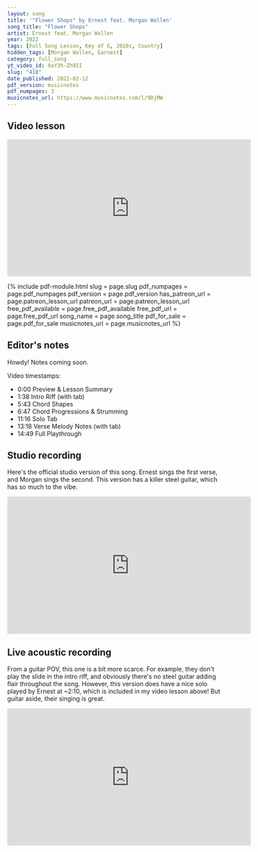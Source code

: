 ```yaml
---
layout: song
title: '"Flower Shops" by Ernest feat. Morgan Wallen'
song_title: "Flower Shops"
artist: Ernest feat. Morgan Wallen
year: 2022
tags: [Full Song Lesson, Key of G, 2020s, Country]
hidden_tags: [Morgan Wallen, Earnest]
category: full_song
yt_video_id: 0aY3h-Zh9II
slug: "418"
date_published: 2022-02-12
pdf_version: musicnotes
pdf_numpages: 3
musicnotes_url: https://www.musicnotes.com/l/9DjMW
---
```


## Video lesson

<iframe width="560" height="315" src="https://www.youtube.com/embed/{{page.yt_video_id}}" frameborder="0" allow="accelerometer; autoplay; encrypted-media; gyroscope; picture-in-picture" allowfullscreen></iframe>

{% include pdf-module.html slug = page.slug pdf_numpages = page.pdf_numpages pdf_version = page.pdf_version has_patreon_url = page.patreon_lesson_url patreon_url = page.patreon_lesson_url free_pdf_available = page.free_pdf_available free_pdf_url = page.free_pdf_url song_name = page.song_title pdf_for_sale = page.pdf_for_sale musicnotes_url = page.musicnotes_url %}

## Editor's notes

Howdy! Notes coming soon.

Video timestamps:

- 0:00 Preview & Lesson Summary
- 1:38 Intro Riff (with tab)
- 5:43 Chord Shapes
- 6:47 Chord Progressions & Strumming
- 11:16 Solo Tab
- 13:18 Verse Melody Notes (with tab)
- 14:49 Full Playthrough

## Studio recording

Here's the official studio version of this song. Ernest sings the first verse, and Morgan sings the second. This version has a killer steel guitar, which has so much to the vibe.

<iframe width="560" height="315" src="https://www.youtube.com/embed/EkIXj500KdE" frameborder="0" allow="accelerometer; autoplay; encrypted-media; gyroscope; picture-in-picture" allowfullscreen></iframe>

## Live acoustic recording

From a guitar POV, this one is a bit more scarce. For example, they don't play the slide in the intro riff, and obviously there's no steel guitar adding flair throughout the song. However, this version does have a nice solo played by Ernest at ~2:10, which is included in my video lesson above! But guitar aside, their singing is great.

<iframe width="560" height="315" src="https://www.youtube.com/embed/SOyd2H0l334" frameborder="0" allow="accelerometer; autoplay; encrypted-media; gyroscope; picture-in-picture" allowfullscreen></iframe>
